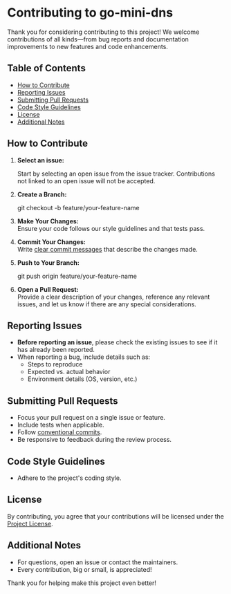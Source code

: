 # Contributing to go-mini-dns

Thank you for considering contributing to this project! We welcome contributions of all kinds—from bug reports and documentation improvements to new features and code enhancements.

## Table of Contents
- [How to Contribute](#how-to-contribute)
- [Reporting Issues](#reporting-issues)
- [Submitting Pull Requests](#submitting-pull-requests)
- [Code Style Guidelines](#code-style-guidelines)
- [License](#license)
- [Additional Notes](#additional-notes)

## How to Contribute

1. **Select an issue:** 

    Start by selecting an open issue from the issue tracker. Contributions not linked to an open issue will not be accepted.

2. **Create a Branch:**

    git checkout -b feature/your-feature-name

3. **Make Your Changes:**  
   Ensure your code follows our style guidelines and that tests pass.

4. **Commit Your Changes:**  
   Write [clear commit messages](https://www.conventionalcommits.org/en/v1.0.0/) that describe the changes made.

5. **Push to Your Branch:**

    git push origin feature/your-feature-name

7. **Open a Pull Request:**  
   Provide a clear description of your changes, reference any relevant issues, and let us know if there are any special considerations.

## Reporting Issues

- **Before reporting an issue**, please check the existing issues to see if it has already been reported.
- When reporting a bug, include details such as:
  - Steps to reproduce
  - Expected vs. actual behavior
  - Environment details (OS, version, etc.)

## Submitting Pull Requests

- Focus your pull request on a single issue or feature.
- Include tests when applicable.
- Follow [conventional commits](https://www.conventionalcommits.org/en/v1.0.0/).
- Be responsive to feedback during the review process.

## Code Style Guidelines

- Adhere to the project's coding style.

## License

By contributing, you agree that your contributions will be licensed under the [Project License](./LICENSE).

## Additional Notes

- For questions, open an issue or contact the maintainers.
- Every contribution, big or small, is appreciated!

Thank you for helping make this project even better!

